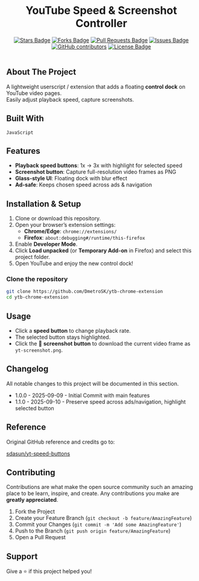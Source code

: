 <h1 align="center">YouTube Speed & Screenshot Controller</h1>
<div align="center">
  <a href="https://github.com/DmetroSK/ytb-chrome-extension/stargazers"><img src="https://img.shields.io/github/stars/DmetroSK/ytb-chrome-extension" alt="Stars Badge"/></a>
<a href="https://github.com/DmetroSK/ytb-chrome-extension/network/members"><img src="https://img.shields.io/github/forks/DmetroSK/ytb-chrome-extension" alt="Forks Badge"/></a>
<a href="https://github.com/DmetroSK/ytb-chrome-extension/pulls"><img src="https://img.shields.io/github/issues-pr/DmetroSK/ytb-chrome-extension" alt="Pull Requests Badge"/></a>
<a href="https://github.com/DmetroSK/ytb-chrome-extension/issues"><img src="https://img.shields.io/github/issues/DmetroSK/ytb-chrome-extension" alt="Issues Badge"/></a>
<a href="https://github.com/DmetroSK/ytb-chrome-extension/graphs/contributors"><img alt="GitHub contributors" src="https://img.shields.io/github/contributors/DmetroSK/ytb-chrome-extension?color=2b9348"></a>
<a href="https://github.com/DmetroSK/ytb-chrome-extension/blob/main/LICENSE"><img src="https://img.shields.io/github/license/DmetroSK/ytb-chrome-extension?color=2b9348" alt="License Badge"/></a>
</div>
<br/>

## About The Project

A lightweight userscript / extension that adds a floating **control dock** on YouTube video pages.  
Easily adjust playback speed, capture screenshots.

## Built With

`JavaScript`

## Features

- **Playback speed buttons**: 1x → 3x with highlight for selected speed
- **Screenshot button**: Capture full-resolution video frames as PNG
- **Glass-style UI**: Floating dock with blur effect
- **Ad-safe**: Keeps chosen speed across ads & navigation

## Installation & Setup

1. Clone or download this repository.
2. Open your browser’s extension settings:
   - **Chrome/Edge**: `chrome://extensions/`
   - **Firefox**: `about:debugging#/runtime/this-firefox`
3. Enable **Developer Mode**.
4. Click **Load unpacked** (or **Temporary Add-on** in Firefox) and select this project folder.
5. Open YouTube and enjoy the new control dock!

### Clone the repository

```bash
git clone https://github.com/DmetroSK/ytb-chrome-extension
cd ytb-chrome-extension
```

## Usage

- Click a **speed button** to change playback rate.
- The selected button stays highlighted.
- Click the 📸 **screenshot button** to download the current video frame as `yt-screenshot.png`.

## Changelog

All notable changes to this project will be documented in this section.

- 1.0.0 - 2025-09-09 - Initial Commit with main features
- 1.1.0 - 2025-09-10 - Preserve speed across ads/navigation, highlight selected button

## Reference

Original GitHub reference and credits go to:

[sdasun/yt-speed-buttons](https://github.com/sdasun/yt-speed-buttons)

## Contributing

Contributions are what make the open source community such an amazing place to be learn, inspire, and create. Any contributions you make are **greatly appreciated**.

1. Fork the Project
2. Create your Feature Branch (`git checkout -b feature/AmazingFeature`)
3. Commit your Changes (`git commit -m 'Add some AmazingFeature'`)
4. Push to the Branch (`git push origin feature/AmazingFeature`)
5. Open a Pull Request

## Support

Give a ⭐️ if this project helped you!

```

```
